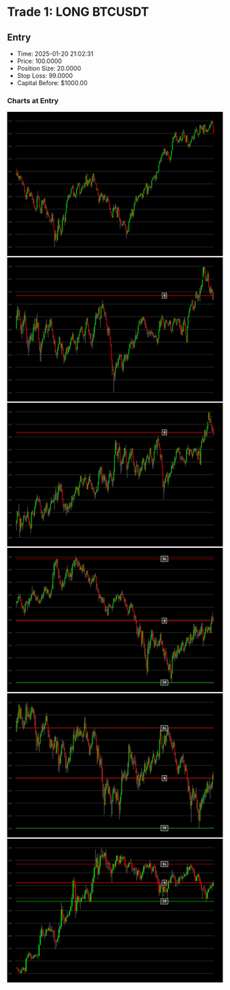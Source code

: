 # Trade 1: LONG BTCUSDT

## Entry
- Time: 2025-01-20 21:02:31
- Price: 100.0000
- Position Size: 20.0000
- Stop Loss: 99.0000
- Capital Before: $1000.00

### Charts at Entry
![Entry Chart](imgs/10s_entry.png)
![Entry Chart](imgs/30s_entry.png)
![Entry Chart](imgs/1m_entry.png)
![Entry Chart](imgs/5m_entry.png)
![Entry Chart](imgs/15m_entry.png)
![Entry Chart](imgs/45m_entry.png)

